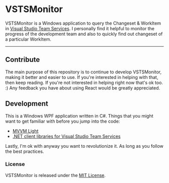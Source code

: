 VSTSMonitor
===========

VSTSMonitor is a Windows application to query the Changeset & WorkItem in [Visual Studio Team Services](https://www.visualstudio.com/en-us/products/visual-studio-team-services-vs.aspx). I personally find it helpful to monitor the progress of the development team and also to quickly find out changeset of a particular WorkItem.

----------




Contribute
-------------

The main purpose of this repository is to continue to develop VSTSMonitor, making it better and easier to use. If you're interested in helping with that, then keep reading. If you're not interested in helping right now that's ok too. :) Any feedback you have about using React would be greatly appreciated.




Development
----------------
This is a Windows WPF application written in C#.
Things that you might want to get familiar with before you jump into the code:

 - [MVVM Light](http://www.mvvmlight.net/)
 - [.NET client libraries for Visual Studio Team Services ](https://www.visualstudio.com/en-us/integrate/get-started/client-libraries/samples)

Lastly, I'm ok with anyway you want to revolutionize it. As long as you follow the best practices.




### License
VSTSMonitor is released under the [MIT License](https://opensource.org/licenses/MIT).
